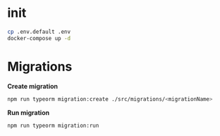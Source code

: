 # init

```sh
cp .env.default .env
docker-compose up -d
```

# Migrations

**Create migration**

```sh
npm run typeorm migration:create ./src/migrations/<migrationName>
```

**Run migration**

```sh
npm run typeorm migration:run
```
